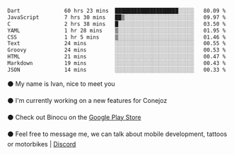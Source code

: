 <!--START_SECTION:waka-->

```txt
Dart              60 hrs 23 mins  ████████████████████░░░░░   80.09 %
JavaScript        7 hrs 30 mins   ██▒░░░░░░░░░░░░░░░░░░░░░░   09.97 %
C                 2 hrs 38 mins   █░░░░░░░░░░░░░░░░░░░░░░░░   03.50 %
YAML              1 hr 28 mins    ▒░░░░░░░░░░░░░░░░░░░░░░░░   01.95 %
CSS               1 hr 5 mins     ▒░░░░░░░░░░░░░░░░░░░░░░░░   01.46 %
Text              24 mins         ░░░░░░░░░░░░░░░░░░░░░░░░░   00.55 %
Groovy            24 mins         ░░░░░░░░░░░░░░░░░░░░░░░░░   00.53 %
HTML              21 mins         ░░░░░░░░░░░░░░░░░░░░░░░░░   00.47 %
Markdown          19 mins         ░░░░░░░░░░░░░░░░░░░░░░░░░   00.43 %
JSON              14 mins         ░░░░░░░░░░░░░░░░░░░░░░░░░   00.33 %
```

<!--END_SECTION:waka-->

⚫ My name is Ivan, nice to meet you

⚫ I'm currently working on a new features for Conejoz

⚫ Check out Binocu on the [Google Play Store](https://play.google.com/store/apps/dev?id=8134108822411179352)

⚫ Feel free to message me, we can talk about mobile development, tattoos or motorbikes | [Discord](https://discord.com/invite/M4wTh36A3N)
